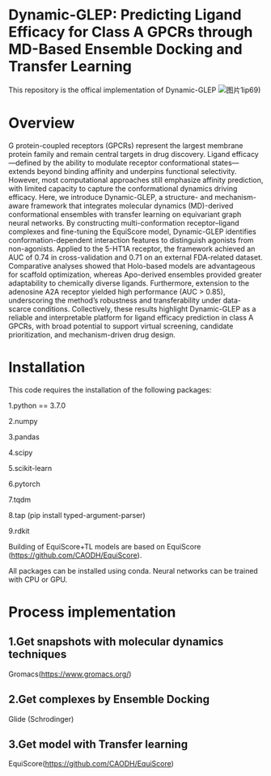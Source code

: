 # Dynamic-GLEP: Predicting Ligand Efficacy for Class A GPCRs through MD-Based Ensemble Docking and Transfer Learning
This repository is the offical implementation of Dynamic-GLEP
![图片1](https://github.com/user-attachments/assets/befaf67d-7a0d-43c8-a304-94ba4c7c7d18)ip69)

# Overview
G protein-coupled receptors (GPCRs) represent the largest membrane protein family and remain central targets in drug discovery. Ligand efficacy—defined by the ability to modulate receptor conformational states—extends beyond binding affinity and underpins functional selectivity. However, most computational approaches still emphasize affinity prediction, with limited capacity to capture the conformational dynamics driving efficacy. Here, we introduce Dynamic-GLEP, a structure- and mechanism-aware framework that integrates molecular dynamics (MD)-derived conformational ensembles with transfer learning on equivariant graph neural networks. By constructing multi-conformation receptor–ligand complexes and fine-tuning the EquiScore model, Dynamic-GLEP identifies conformation-dependent interaction features to distinguish agonists from non-agonists. Applied to the 5-HT1A receptor, the framework achieved an AUC of 0.74 in cross-validation and 0.71 on an external FDA-related dataset. Comparative analyses showed that Holo-based models are advantageous for scaffold optimization, whereas Apo-derived ensembles provided greater adaptability to chemically diverse ligands. Furthermore, extension to the adenosine A2A receptor yielded high performance (AUC > 0.85), underscoring the method’s robustness and transferability under data-scarce conditions. Collectively, these results highlight Dynamic-GLEP as a reliable and interpretable platform for ligand efficacy prediction in class A GPCRs, with broad potential to support virtual screening, candidate prioritization, and mechanism-driven drug design.

# Installation
This code requires the installation of the following packages:

1.python == 3.7.0

2.numpy

3.pandas

4.scipy

5.scikit-learn

6.pytorch

7.tqdm

8.tap (pip install typed-argument-parser)

9.rdkit

Building of EquiScore+TL models are based on EquiScore (https://github.com/CAODH/EquiScore).

All packages can be installed using conda. Neural networks can be trained with CPU or GPU.

# Process implementation

## 1.Get snapshots with molecular dynamics techniques
Gromacs(https://www.gromacs.org/)

## 2.Get complexes by Ensemble Docking
Glide (Schrodinger)

## 3.Get model with Transfer learning
EquiScore(https://github.com/CAODH/EquiScore)

